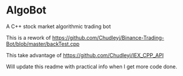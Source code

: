 # AlgoBot
A C++ stock market algorithmic trading bot


This is a rework of https://github.com/Chudleyj/Binance-Trading-Bot/blob/master/backTest.cpp 

This take advantage of https://github.com/Chudleyj/IEX_CPP_API

Will update this readme with practical info when I get more code done. 
